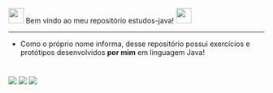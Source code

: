 <img src="https://cdn.jsdelivr.net/gh/devicons/devicon/icons/java/java-plain.svg" width="30" height="30"/> Bem vindo ao meu repositório estudos-java! <img src="https://cdn.jsdelivr.net/gh/devicons/devicon/icons/java/java-plain.svg" width="30" height="30"/> 
                        
   ---                     

* Como o próprio nome informa, desse repositório possui exercícios e protótipos desenvolvidos **por mim** em linguagem Java!


#
<div>
<a href="https://instagram.com/pedro.kli" target="_blank"><img src="https://img.shields.io/badge/-Instagram-%23E4405F?style=for-the-badge&logo=instagram&logoColor=white" target="_blank"></a>
<a href = "mailto:pedro.klimaitis@gmail.com"><img src="https://img.shields.io/badge/Gmail-D14836?style=for-the-badge&logo=gmail&logoColor=white" target="_blank"></a>
<a href="https://www.linkedin.com/in/pedro-klimaitis-9b68abb9/" target="_blank"><img src="https://img.shields.io/badge/-LinkedIn-%230077B5?style=for-the-badge&logo=linkedin&logoColor=white" target="_blank"></a>   
</div>
